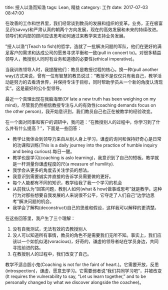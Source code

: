title: 授人以渔而知渔
tags: Lean, 精益
category: 工作
date: 2017-07-03 08:47:00


在改善的工作和世界里，我们经常谈到教员的发展和组织的变革。业务，正在极富见识(savvy)和严肃认真的朝两个方向发展，现在的高效发展和未来的持续改进。领导们和内部的顾问应该思考如何通过来教学来支持业务发展。

 

”授人以渔“(Teach to fish)的哲学，造就了一批解决问题的军队，他们在更好的满足客户的需求和达成公司的愿景寻求平衡和一致(pull in concert to)。对很多精益领导人，教授别人同时有业务和道德的必要性(ethical imperative)。

 

当我训练领导人时，我提醒他们：教员是教授过程的核心。换一种(pull another way)方式来说，曾有一位有智慧的教员说过：”教授不是仅仅只有我自己，教学活动是努力的去看清世界，并保持专注于目标，同时帮助学员从一个新的角度认清现实“。这是最好的公仆型领导。

 

最近一个真理出现在我脑海里(Of late a new truth has been weighing on my mind)，尽管我仍然相信教授专注与人的有效性(coaching demands focus on the other person)，我开始意识到，我们教员自己也正在被教学的经验改变。

 

在一个面对同事和客户的调研中，我问道：“在教授别人的过程中，你学习到了什么并有什么提高？”，下面是一些回答：

* 教学让我体会到领导力来自从别人身上学习，谦虚的询问和保持好奇心是日常的功课和训练(This is a daily journey into the practice of humble inquiry and being curious).每日一醒。
* 教学也是学习(coaching is aslo learning)，我意识到了自己的短板。教学就是一杆测量你谦虚程度的尺(a measure of humility).
* 我学会从更多的角度去关注学员的想法。
* 我意识到需要诚实并直接的告诉学员需要做的更好。
* 每个人能都有不同的知识，教学给我了我一个学习的机会
* 从前我认为“回答问题，教别人如何(what & how)做事或思考”就是教学。这种行为对那些想要自我发展的人来说很不公平，它夺走了人们自己“边学边思考”解决问题的机会。
* 我学会了解构(deconstruct)自己的思维和假设，这样我可以解释的更清楚。
 

在这些回答里，我产生了三个理解：

1. 没有自我测试，无法有效的去教授别人
2. 没人可以知道所有事情，教员的角色不是需要我们无所不知。事实上，我们应该以一个如饥似渴(voracious)，好奇的，谦虚的领导者站在学员身边，共同寻找前进的路。
3. 在教授别人的过程中，我们改变了自己。
 

教学不适合胆小鬼(Coaching is not for the faint of heart.)。它需要开放，反思(introspection)，谦虚，愿意去学习。它需要弱者说“我们共同学习吧”，并被改变(It requires the vulnerability to say, “Let us learn together,” and to be personally changed by what we discover alongside the coachee)。